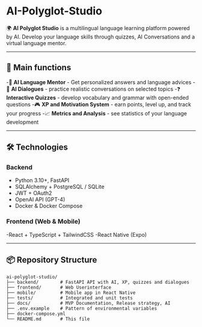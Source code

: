# AI-Polyglot-Studio

🌍 **AI Polyglot Studio** is a multilingual language learning platform powered by AI. Develop your language skills through quizzes, AI Conversations and a virtual language mentor.

---

## 🚀 Main functions
-🧠 **AI Language Mentor** - Get personalized answers and language advices
-💬 **AI Dialogues** - practice realistic conversations on selected topics
-❓ **Interactive Quizzes** - develop vocabulary and grammar with open-ended questions
-🎮 **XP and Motivation System** - earn points, level up, and track your progress
-📈 **Metrics and Analysis** - see statistics of your language development

---

## 🛠️ Technologies

### Backend
- Python 3.10+, FastAPI
- SQLAlchemy + PostgreSQL / SQLite
- JWT + OAuth2
- OpenAI API (GPT-4)
- Docker & Docker Compose

### Frontend (Web & Mobile)
-React + TypeScript + TailwindCSS
-React Native (Expo)

---

## 📦 Repository Structure
```
ai-polyglot-studio/
├── backend/        # FastAPI API with AI, XP, quizzes and dialogues
├── frontend/       # Web Userinterface
├── mobile/         # Mobile app in React Native
├── tests/          # Integrated and unit tests
├── docs/           # MVP Documentation, Release strategy, AI
├── .env.example    # Pattern of environmental variables
├── docker-compose.yml
└── README.md       # This file
```


